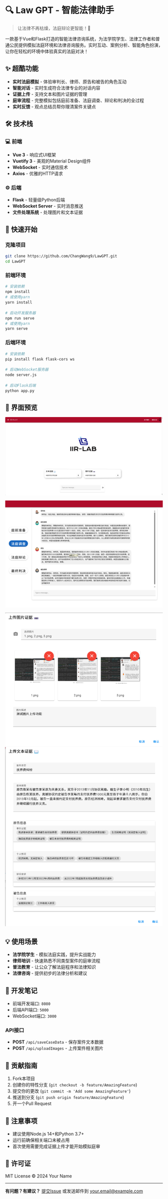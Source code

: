
# 🔍 Law GPT - 智能法律助手

> 让法律不再枯燥，法庭辩论更智能！💯

一款基于Vue和Flask打造的智能法律咨询系统，为法学院学生、法律工作者和普通公民提供模拟法庭环境和法律咨询服务。实时互动、案例分析、智能角色扮演，让你在轻松的环境中体验真实的法庭对决！

## ✨ 超酷功能

* **实时法庭模拟** - 体验审判长、律师、原告和被告的角色互动
* **智能对话** - 实时生成符合法律专业的对话内容
* **证据上传** - 支持文本和图片证据的管理
* **庭审流程** - 完整模拟包括庭前准备、法庭调查、辩论和判决的全过程
* **实时反馈** - 观点总结员帮你理清案件关键点

## 🛠️ 技术栈

### 💻 前端

* **Vue 3** - 响应式UI框架
* **Vuetify 3** - 美观的Material Design组件
* **WebSocket** - 实时通信技术
* **Axios** - 优雅的HTTP请求

### ⚙️ 后端

* **Flask** - 轻量级Python后端
* **WebSocket Server** - 实时消息推送
* **文件处理系统** - 处理图片和文本证据

## 🚀 快速开始

### 克隆项目

```bash
git clone https://github.com/ChangWang9/LawGPT.git
cd LawGPT
```

### 前端环境

```bash
# 安装依赖
npm install
# 或使用yarn
yarn install

# 启动开发服务器
npm run serve
# 或使用yarn
yarn serve
```

### 后端环境

```bash
# 安装依赖
pip install flask flask-cors ws

# 启动WebSocket服务器
node server.js

# 启动Flask后端
python app.py
```

## 📱 界面预览

![1742456215208](./image/README/1742456215208.png)

![1742456290877](image/README/1742456290877.png)

![1742456324197](image/README/1742456324197.png)![1742456329785](image/README/1742456329785.png)


## 💡 使用场景

* **法学院学生** - 模拟法庭实践，提升实战能力
* **律师培训** - 快速熟悉不同类型案件的庭审流程
* **普法教育** - 让公众了解法庭程序和法律知识
* **法律咨询** - 提供初步的法律分析和建议

## 🔧 开发笔记

* 前端开发端口: `8080`
* 后端API端口: `5000`
* WebSocket端口: `3000`

### API接口

* **POST** `/api/saveCaseData` - 保存案件文本数据
* **POST** `/api/uploadImages` - 上传案件相关图片

## 🤝 贡献指南

1. Fork本项目
2. 创建你的特性分支 (`git checkout -b feature/AmazingFeature`)
3. 提交你的更改 (`git commit -m 'Add some AmazingFeature'`)
4. 推送到分支 (`git push origin feature/AmazingFeature`)
5. 开一个Pull Request

## 📝 注意事项

* 建议使用Node.js 14+和Python 3.7+
* 运行前确保相关端口未被占用
* 首次使用需要完成证据上传才能开始模拟庭审

## 📜 许可证

MIT License © 2024 Your Name

---

**有问题？有建议？** [提交Issue](https://github.com/yourusername/law-gpt/issues) 或发送邮件到 your.email@example.com
